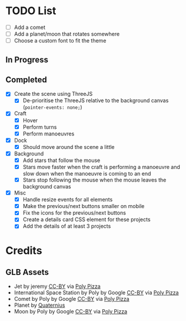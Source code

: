 # TODO List

- [ ] Add a comet
- [ ] Add a planet/moon that rotates somewhere
- [ ] Choose a custom font to fit the theme

## In Progress

## Completed

- [x] Create the scene using ThreeJS
  - [x] De-prioritise the ThreeJS relative to the background canvas (`pointer-events: none;`)
- [x] Craft
  - [x] Hover
  - [x] Perform turns
  - [x] Perform manoeuvres
- [x] Dock
  - [x] Should move around the scene a little
- [x] Background
  - [x] Add stars that follow the mouse
  - [x] Stars move faster when the craft is performing a manoeuvre and slow down when the manoeuvre is coming to an end
  - [x] Stars stop following the mouse when the mouse leaves the background canvas
- [x] Misc
  - [x] Handle resize events for all elements
  - [x] Make the previous/next buttons smaller on mobile
  - [x] Fix the icons for the previous/next buttons
  - [x] Create a details card CSS element for these projects
  - [x] Add the details of at least 3 projects

# Credits

## GLB Assets

- Jet by jeremy [CC-BY](https://creativecommons.org/licenses/by/3.0/) via [Poly Pizza](https://poly.pizza/m/6fyLMORhgGK)
- International Space Station by Poly by Google [CC-BY](https://creativecommons.org/licenses/by/3.0/) via [Poly Pizza](https://poly.pizza/m/d3Fq5H6ne8E)
- Comet by Poly by Google [CC-BY](https://creativecommons.org/licenses/by/3.0/) via [Poly Pizza](https://poly.pizza/m/ffzZSJOorck)
- Planet by [Quaternius](https://poly.pizza/m/9g1aIbfR9Y)
- Moon by Poly by Google [CC-BY](https://creativecommons.org/licenses/by/3.0/) via [Poly Pizza](https://poly.pizza/m/9OPocAqXM0u)

